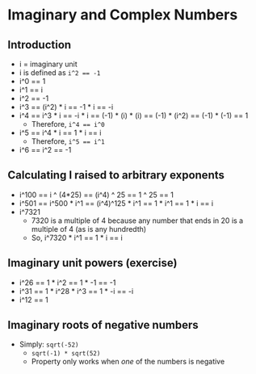 # Imaginary and Complex Numbers

## Introduction

* i = imaginary unit
* i is defined as ```i^2 == -1```
* i^0 == 1
* i^1 == i
* i^2 == -1
* i^3 == (i^2) * i == -1 * i == -i
* i^4 == i^3 * i == -i * i == (-1) * (i) * (i) == (-1) * (i^2) == (-1) * (-1) == 1
    * Therefore, ```i^4 == i^0```
* i^5 == i^4 * i == 1 * i == i
    * Therefore, ```i^5 == i^1```
* i^6 == i^2 == -1

## Calculating I raised to arbitrary exponents

* i^100 == i ^ (4*25) == (i^4) ^ 25 == 1 ^ 25 == 1
* i^501 == i^500 * i^1 == (i^4)^125 * i^1 == 1 * i^1 == 1 * i == i
* i^7321
    * 7320 is a multiple of 4 because any number that ends in 20 is a multiple of 4 (as is any hundredth)
    * So, i^7320 * i^1 == 1 * i == i

## Imaginary unit powers (exercise)

* i^26 == 1 * i^2 == 1 * -1 == -1
* i^31 == 1 * i^28 * i^3 == 1 * -i == -i
* i^12 == 1

## Imaginary roots of negative numbers

* Simply: ```sqrt(-52)```
    * ```sqrt(-1) * sqrt(52)```
    * Property only works when *one* of the numbers is negative
